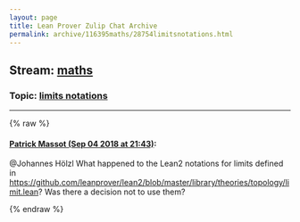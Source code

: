 ```yaml
---
layout: page
title: Lean Prover Zulip Chat Archive 
permalink: archive/116395maths/28754limitsnotations.html
---
```


## Stream: [maths](index.html)
### Topic: [limits notations](28754limitsnotations.html)

---


{% raw %}
#### [ Patrick Massot (Sep 04 2018 at 21:43)](https://leanprover.zulipchat.com/#narrow/stream/116395-maths/topic/limits%20notations/near/133331877):
<p><span class="user-mention" data-user-id="110294">@Johannes Hölzl</span>  What happened to the Lean2 notations for limits defined in <a href="https://github.com/leanprover/lean2/blob/master/library/theories/topology/limit.lean" target="_blank" title="https://github.com/leanprover/lean2/blob/master/library/theories/topology/limit.lean">https://github.com/leanprover/lean2/blob/master/library/theories/topology/limit.lean</a>? Was there a decision not to use them?</p>


{% endraw %}
